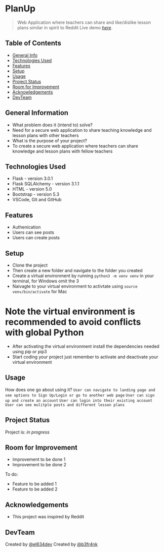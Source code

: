 # PlanUp

> Web Application where teachers can share and like/dislike lesson plans similar in spirit to Reddit
> Live demo [_here_](https://planup.onrender.com/). <!-- If you have the project hosted somewhere, include the link here. -->

## Table of Contents

- [General Info](#general-information)
- [Technologies Used](#technologies-used)
- [Features](#features)
- [Setup](#setup)
- [Usage](#usage)
- [Project Status](#project-status)
- [Room for Improvement](#room-for-improvement)
- [Acknowledgements](#acknowledgements)
- [DevTeam](#DevTeam)

## General Information

- What problem does it (intend to) solve?
- Need for a secure web application to share teaching knowledge and lesson plans with other teachers
- What is the purpose of your project?
- To create a secure web application where teachers can share knowledge and lesson plans with fellow teachers

## Technologies Used

- Flask - version 3.0.1
- Flask SQLAlchemy - version 3.1.1
- HTML - version 5.0
- Bootstrap - version 5.3
- VSCode, Git and GitHub

## Features
- Authenication 
- Users can see posts
- Users can create posts

<!--
## Screenshots
![Example screenshot](./img/screenshot.png) -->
<!-- If you have screenshots you'd like to share, include them here. -->

## Setup
- Clone the project
- Then create a new folder and navigate to the folder you created
- Create a virtual environment by running `python3 -m venv venv` in your terminal, for Windows omit the 3
- Naivagte to your virtual environment to activtate using `source venv/bin/activate` for Mac

# Note the virtual environment is recommended to avoid conflicts with global Python

- After activating the virtual environment install the dependencies needed using pip or pip3
- Start coding your project just remember to activate and deactivate your virtual environment

## Usage

How does one go about using it?
`User can navigate to landing page and see options to Sign Up/Login or go to another web page`
`User can sign up and create an account`
`User can login into their existing account`
`User can see mulitple posts and different lesson plans`

## Project Status

Project is: _in progress_

## Room for Improvement
- Improvement to be done 1
- Improvement to be done 2

To do:
- Feature to be added 1
- Feature to be added 2

## Acknowledgements
- This project was inspired by Reddit

## DevTeam
Created by [@el634dev](https://github.com/el634dev)
Created by [@b3fr4nk](https://github.com/b3fr4nk)

